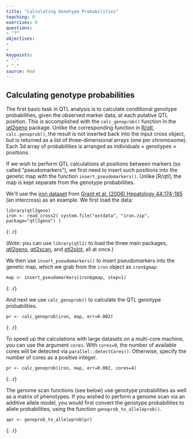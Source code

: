 ```yaml
---
title: "Calculating Genotype Probabilities"
teaching: 0
exercises: 0
questions:
- "?"
objectives:
- 
- 
keypoints:
- "."
- "."
source: Rmd
---
```




## Calculating genotype probabilities

The first basic task in QTL analysis is to calculate conditional
genotype probabilities, given the observed marker data, at each
putative QTL position. This is accomplished with the `calc_genoprob()`
function in the [qtl2geno](https://github.com/rqtl/qtl2geno)
package. Unlike the corresponding function in
[R/qtl](http://rqtl.org), `calc.genoprob()`, the result is not inserted back into the
input cross object, but is returned as a list of three-dimensional
arrays (one per chromosome). Each 3d array of probabilities is
arranged as individuals &times; genotypes &times; positions.

If we wish to perform QTL calculations at positions between markers
(so called "pseudomarkers"), we first need to insert such positions
into the genetic map with the function `insert_pseudomarkers()`.
Unlike [R/qtl], the map is kept separate from the genotype
probabilities.

We'll use the
[iron dataset](https://github.com/kbroman/qtl2/tree/gh-pages/assets/sampledata/iron)
from
[Grant et al. (2006) Hepatology 44:174-185](https://www.ncbi.nlm.nih.gov/pubmed/16799992)
(an intercross) as an example. We first load the data:


~~~
library(qtl2geno)
iron <- read_cross2( system.file("extdata", "iron.zip", package="qtl2geno") )
~~~
{: .r}

(_Note_: you can use `library(qtl2)` to load the
three main packages,
[qtl2geno](https://github.com/rqtl/qtl2geno),
[qtl2scan](https://github.com/rqtl/qtl2scan), and
[qtl2plot](https://github.com/rqtl/qtl2plot), all at once.)

We then use `insert_pseudomarkers()` to insert pseudomarkers into the
genetic map, which we grab from the `iron` object as `iron$gmap`:


~~~
map <- insert_pseudomarkers(iron$gmap, step=1)
~~~
{: .r}

And next we use `calc_genoprob()` to calculate the QTL genotype
probabilities.


~~~
pr <- calc_genoprob(iron, map, err=0.002)
~~~
{: .r}

To speed up the calculations with large datasets on a multi-core
machine, you can use the argument `cores`. With `cores=0`, the number
of available cores will be detected via
`parallel::detectCores()`. Otherwise, specify the number of cores as a
positive integer.


~~~
pr <- calc_genoprob(iron, map, err=0.002, cores=4)
~~~
{: .r}

The genome scan functions (see below) use genotype probabilities as
well as a matrix of phenotypes.
If you wished to perform a genome scan via an additive allele model,
you would first convert the genotype probabilities to allele
probabilities, using the function `genoprob_to_alleleprob()`.


~~~
apr <- genoprob_to_alleleprob(pr)
~~~
{: .r}
